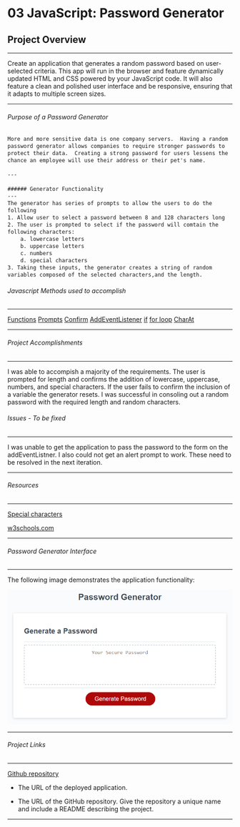 # 03 JavaScript: Password Generator

## Project Overview
---
Create an application that generates a random password based on user-selected criteria. This app will run in the browser and feature dynamically updated HTML and CSS powered by your JavaScript code. It will also feature a clean and polished user interface and be responsive, ensuring that it adapts to multiple screen sizes.

---

###### Purpose of a Password Generator 
```
More and more sensitive data is one company servers.  Having a random password generator allows companies to require stronger passwords to protect their data.  Creating a strong password for users lessens the chance an employee will use their address or their pet's name.

---

###### Generator Functionality
---
The generator has series of prompts to allow the users to do the following
1. Allow user to select a password between 8 and 128 characters long
2. The user is prompted to select if the password will comtain the following characters:
    a. lowercase letters
    b. uppercase letters
    c. numbers
    d. special characters
3. Taking these inputs, the generator creates a string of random variables composed of the selected characters,and the length.  

```
###### Javascript Methods used to accomplish
---
[Functions](https://www.w3schools.com/jsref/met_win_prompt.asp)
[Prompts](https://www.w3schools.com/jsref/met_win_prompt.asp)
[Confirm](https://www.w3schools.com/jsref/met_win_confirm.asp)
[AddEventListener](https://www.w3schools.com/jsref/met_element_addeventlistener.asp)
[if](https://www.w3schools.com/js/js_if_else.asp)
[for loop](https://www.w3schools.com/js/js_loop_for.asp)
[CharAt](https://www.w3schools.com/JSREF/jsref_charat.asp)

---

###### Project Accomplishments
---
I was able to accompish a majority of the requirements.  The user is prompted for length and confirms the addition of lowercase, uppercase, numbers, and special characters.  If the user fails to confirm the inclusion of a variable the generator resets.  I was successful in consoling out a random password with the required length and random characters.

###### Issues - To be fixed
---
I was unable to get the application to pass the password to the form on the addEventListner.  I also could not get an alert prompt to work.  These need to be resolved in the next iteration.

---

###### Resources
---
[Special characters](https://www.owasp.org/index.php/Password_special_characters/)

[w3schools.com](https://www.w3schools.com/)

---

###### Password Generator Interface
---
The following image demonstrates the application functionality:

![password generator demo](./Assets/03-javascript-homework-demo.png)

---

###### Project Links
---
[Github repository](https://github.com/eaborden/passwordgenerator)

* The URL of the deployed application.

* The URL of the GitHub repository. Give the repository a unique name and include a README describing the project.

- - -

